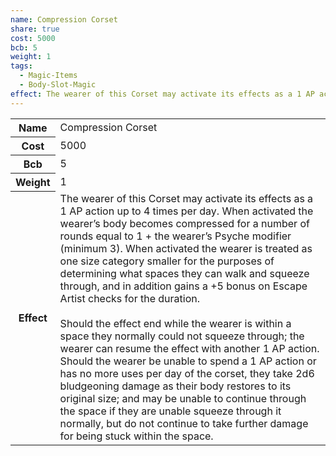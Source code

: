 ```yaml
---
name: Compression Corset
share: true
cost: 5000
bcb: 5
weight: 1
tags:
  - Magic-Items
  - Body-Slot-Magic
effect: The wearer of this Corset may activate its effects as a 1 AP action up to 4 times per day. When activated the wearer’s body becomes compressed for a number of rounds equal to 1 + the wearer’s Psyche modifier (minimum 3). When activated the wearer is treated as one size category smaller for the purposes of determining what spaces they can walk and squeeze through, and in addition gains a +5 bonus on Escape Artist checks for the duration.<br><br>Should the effect end while the wearer is within a space they normally could not squeeze through; the wearer can resume the effect with another 1 AP action. Should the wearer be unable to spend a 1 AP action or has no more uses per day of the corset, they take 2d6 bludgeoning damage as their body restores to its original size; and may be unable to continue through the space if they are unable squeeze through it normally, but do not continue to take further damage for being stuck within the space.
---
```


<p><span style="overflow-x: auto;"><table><tbody><tr><th>Name</th><td>Compression Corset</td></tr><tr><th>Cost</th><td>5000</td></tr><tr><th>Bcb</th><td>5</td></tr><tr><th>Weight</th><td>1</td></tr><tr><th>Effect</th><td>The wearer of this Corset may activate its effects as a 1 AP action up to 4 times per day. When activated the wearer’s body becomes compressed for a number of rounds equal to 1 + the wearer’s Psyche modifier (minimum 3). When activated the wearer is treated as one size category smaller for the purposes of determining what spaces they can walk and squeeze through, and in addition gains a +5 bonus on Escape Artist checks for the duration.<br><br>Should the effect end while the wearer is within a space they normally could not squeeze through; the wearer can resume the effect with another 1 AP action. Should the wearer be unable to spend a 1 AP action or has no more uses per day of the corset, they take 2d6 bludgeoning damage as their body restores to its original size; and may be unable to continue through the space if they are unable squeeze through it normally, but do not continue to take further damage for being stuck within the space.</td></tr></tbody></table></span></p>